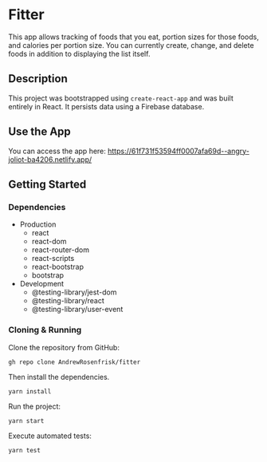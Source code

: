 
# Fitter

This app allows tracking of foods that you eat, portion sizes for those foods, and calories per portion size. You can currently create, change, and delete foods in addition to displaying the list itself.

## Description

This project was bootstrapped using `create-react-app` and was built entirely in React. It persists data using a Firebase database.

## Use the App

You can access the app here:
https://61f731f53594ff0007afa69d--angry-joliot-ba4206.netlify.app/

## Getting Started

### Dependencies

* Production
    * react
    * react-dom
    * react-router-dom
    * react-scripts
    * react-bootstrap
    * bootstrap
* Development
    * @testing-library/jest-dom
    * @testing-library/react
    * @testing-library/user-event

### Cloning & Running

Clone the repository from GitHub:

`gh repo clone AndrewRosenfrisk/fitter`

Then install the dependencies.

`yarn install`

Run the project:

`yarn start`

Execute automated tests:

`yarn test`
